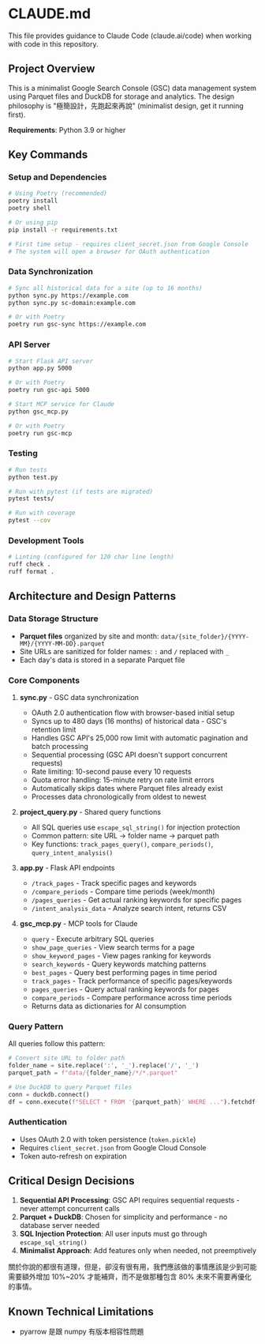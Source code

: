 # CLAUDE.md

This file provides guidance to Claude Code (claude.ai/code) when working with code in this repository.

## Project Overview

This is a minimalist Google Search Console (GSC) data management system using Parquet files and DuckDB for storage and analytics. The design philosophy is "極簡設計，先跑起來再說" (minimalist design, get it running first).

**Requirements**: Python 3.9 or higher

## Key Commands

### Setup and Dependencies

```bash
# Using Poetry (recommended)
poetry install
poetry shell

# Or using pip
pip install -r requirements.txt

# First time setup - requires client_secret.json from Google Console
# The system will open a browser for OAuth authentication
```

### Data Synchronization

```bash
# Sync all historical data for a site (up to 16 months)
python sync.py https://example.com
python sync.py sc-domain:example.com

# Or with Poetry
poetry run gsc-sync https://example.com
```

### API Server

```bash
# Start Flask API server
python app.py 5000

# Or with Poetry
poetry run gsc-api 5000

# Start MCP service for Claude
python gsc_mcp.py

# Or with Poetry
poetry run gsc-mcp
```

### Testing

```bash
# Run tests
python test.py

# Run with pytest (if tests are migrated)
pytest tests/

# Run with coverage
pytest --cov
```

### Development Tools

```bash
# Linting (configured for 120 char line length)
ruff check .
ruff format .
```

## Architecture and Design Patterns

### Data Storage Structure

- **Parquet files** organized by site and month: `data/{site_folder}/{YYYY-MM}/{YYYY-MM-DD}.parquet`
- Site URLs are sanitized for folder names: `:` and `/` replaced with `_`
- Each day's data is stored in a separate Parquet file

### Core Components

1. **sync.py** - GSC data synchronization

   - OAuth 2.0 authentication flow with browser-based initial setup
   - Syncs up to 480 days (16 months) of historical data - GSC's retention limit
   - Handles GSC API's 25,000 row limit with automatic pagination and batch processing
   - Sequential processing (GSC API doesn't support concurrent requests)
   - Rate limiting: 10-second pause every 10 requests
   - Quota error handling: 15-minute retry on rate limit errors
   - Automatically skips dates where Parquet files already exist
   - Processes data chronologically from oldest to newest

2. **project_query.py** - Shared query functions

   - All SQL queries use `escape_sql_string()` for injection protection
   - Common pattern: site URL → folder name → parquet path
   - Key functions: `track_pages_query()`, `compare_periods()`, `query_intent_analysis()`

3. **app.py** - Flask API endpoints

   - `/track_pages` - Track specific pages and keywords
   - `/compare_periods` - Compare time periods (week/month)
   - `/pages_queries` - Get actual ranking keywords for specific pages
   - `/intent_analysis_data` - Analyze search intent, returns CSV

4. **gsc_mcp.py** - MCP tools for Claude
   - `query` - Execute arbitrary SQL queries
   - `show_page_queries` - View search terms for a page
   - `show_keyword_pages` - View pages ranking for keywords
   - `search_keywords` - Query keywords matching patterns
   - `best_pages` - Query best performing pages in time period
   - `track_pages` - Track performance of specific pages/keywords
   - `pages_queries` - Query actual ranking keywords for pages
   - `compare_periods` - Compare performance across time periods
   - Returns data as dictionaries for AI consumption

### Query Pattern

All queries follow this pattern:

```python
# Convert site URL to folder path
folder_name = site.replace(':', '_').replace('/', '_')
parquet_path = f"data/{folder_name}/*/*.parquet"

# Use DuckDB to query Parquet files
conn = duckdb.connect()
df = conn.execute(f"SELECT * FROM '{parquet_path}' WHERE ...").fetchdf()
```

### Authentication

- Uses OAuth 2.0 with token persistence (`token.pickle`)
- Requires `client_secret.json` from Google Cloud Console
- Token auto-refresh on expiration

## Critical Design Decisions

1. **Sequential API Processing**: GSC API requires sequential requests - never attempt concurrent calls
2. **Parquet + DuckDB**: Chosen for simplicity and performance - no database server needed
3. **SQL Injection Protection**: All user inputs must go through `escape_sql_string()`
4. **Minimalist Approach**: Add features only when needed, not preemptively

關於你說的都很有道理，但是，卻沒有很有用，我們應該做的事情應該是少到可能需要額外增加 10%~20% 才能補齊，而不是做那種包含 80% 未來不需要再優化的事情。

## Known Technical Limitations

- pyarrow 是跟 numpy 有版本相容性問題